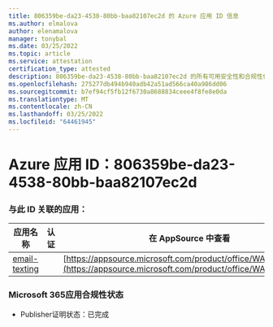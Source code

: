 ```yaml
---
title: 806359be-da23-4538-80bb-baa82107ec2d 的 Azure 应用 ID 信息
ms.author: elmalova
author: elenamalova
manager: tonybal
ms.date: 03/25/2022
ms.topic: article
ms.service: attestation
certification_type: attested
description: 806359be-da23-4538-80bb-baa82107ec2d 的所有可用安全性和合规性信息。
ms.openlocfilehash: 275277db494b940adb42a51ad566ca40a986dd06
ms.sourcegitcommit: b7ef94cf5fb12f6730a8688834ceee4f8fe8e0da
ms.translationtype: MT
ms.contentlocale: zh-CN
ms.lasthandoff: 03/25/2022
ms.locfileid: "64461945"
---
```

# <a name="azure-app-id-806359be-da23-4538-80bb-baa82107ec2d"></a>Azure 应用 ID：806359be-da23-4538-80bb-baa82107ec2d


### <a name="apps-associated-with-this-id"></a>与此 ID 关联的应用：
| **应用名称** | **认证** | **在 AppSource 中查看** |
|--------------|---------------|-----------------------|
| [email-texting](../forward/WA200003086.md) |  | [https://appsource.microsoft.com/product/office/WA200003086](https://appsource.microsoft.com/product/office/WA200003086) |

### <a name="microsoft-365-app-compliance-status"></a>Microsoft 365应用合规性状态
- Publisher证明状态：已完成
